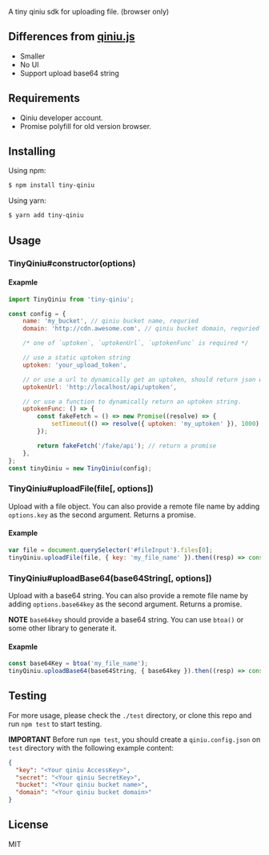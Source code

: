 A tiny qiniu sdk for uploading file. (browser only)

## Differences from [qiniu.js](https://github.com/iwillwen/qiniu.js)

- Smaller
- No UI
- Support upload base64 string

## Requirements

- Qiniu developer account.
- Promise polyfill for old version browser.

## Installing

Using npm:

```bash
$ npm install tiny-qiniu
```

Using yarn:

```bash
$ yarn add tiny-qiniu
```

## Usage

### TinyQiniu#constructor(options)

#### Exapmle

```js
import TinyQiniu from 'tiny-qiniu';

const config = {
    name: 'my_bucket', // qiniu bucket name, requried
    domain: 'http://cdn.awesome.com', // qiniu bucket domain, requried

    /* one of `uptoken`, `uptokenUrl`, `uptokenFunc` is required */

    // use a static uptoken string
    uptoken: 'your_upload_token',

    // or use a url to dynamically get an uptoken, should return json with `{ uptoken: 'uptoken_from_server' }`
    uptokenUrl: 'http://localhost/api/uptoken',

    // or use a function to dynamically return an uptoken string.
    uptokenFunc: () => {
        const fakeFetch = () => new Promise((resolve) => {
            setTimeout(() => resolve({ uptoken: 'my_uptoken' }), 1000)
        });

        return fakeFetch('/fake/api'); // return a promise
    },
};
const tinyQiniu = new TinyQiniu(config);
```

### TinyQiniu#uploadFile(file[, options])

Upload with a file object. You can also provide a remote file name by adding `options.key` as the second argument. Returns a promise.

#### Example

```js
var file = document.querySelector('#fileInput').files[0];
tinyQiniu.uploadFile(file, { key: 'my_file_name' }).then((resp) => console.log(resp.url));
```

### TinyQiniu#uploadBase64(base64String[, options])

Upload with a base64 string. You can also provide a remote file name by adding `options.base64key` as the second argument. Returns a promise.

**NOTE** `base64key` should provide a base64 string. You can use `btoa()` or some other library to generate it.

#### Exapmle

```js
const base64Key = btoa('my_file_name');
tinyQiniu.uploadBase64(base64String, { base64key }).then((resp) => console.log(resp.url));
```

## Testing

For more usage, please check the `./test` directory, or clone this repo and run `npm test` to start testing.

**IMPORTANT** Before run `npm test`, you should create a `qiniu.config.json` on `test` directory with the following example content:

```json
{
  "key": "<Your qiniu AccessKey>",
  "secret": "<Your qiniu SecretKey>",
  "bucket": "<Your qiniu bucket name>",
  "domain": "<Your qiniu bucket domain>"
}
```

## License

MIT
